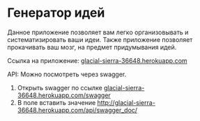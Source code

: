 # Генератор идей #
Данное приложение позволяет вам легко организовывать и систематизировать ваши идеи. Также приложение позволяет прокачивать ваш мозг, на предмет придумывания идей.

Ссылка на приложение: [glacial-sierra-36648.herokuapp.com](http://glacial-sierra-36648.herokuapp.com/)

API:
  Можно посмотреть через swagger.

  1. Открыть swagger по ссылке [glacial-sierra-36648.herokuapp.com/swagger](http://glacial-sierra-36648.herokuapp.com/swagger/)
  2. В поле вставить значение http://glacial-sierra-36648.herokuapp.com/api/swagger_doc/

